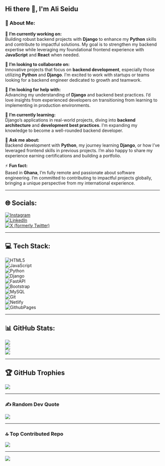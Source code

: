 ## Hi there 👋, I'm Ali Seidu  
### 💫 About Me:  
🚀 **I’m currently working on:**  
Building robust backend projects with **Django** to enhance my **Python** skills and contribute to impactful solutions. My goal is to strengthen my backend expertise while leveraging my foundational frontend experience with **JavaScript** and **React** when needed.  

🤝 **I’m looking to collaborate on:**  
Innovative projects that focus on **backend development**, especially those utilizing **Python** and **Django**. I'm excited to work with startups or teams looking for a backend engineer dedicated to growth and teamwork.  

👐 **I’m looking for help with:**  
Advancing my understanding of **Django** and backend best practices. I’d love insights from experienced developers on transitioning from learning to implementing in production environments.  

🌱 **I’m currently learning:**  
Django’s applications in real-world projects, diving into **backend architecture** and **development best practices**. I’m expanding my knowledge to become a well-rounded backend developer.  

💬 **Ask me about:**  
Backend development with **Python**, my journey learning **Django**, or how I’ve leveraged frontend skills in previous projects. I’m also happy to share my experience earning certifications and building a portfolio.  

⚡ **Fun fact:**  
Based in **Ghana**, I’m fully remote and passionate about software engineering. I’m committed to contributing to impactful projects globally, bringing a unique perspective from my international experience.  

---

## 🌐 Socials:  
[![Instagram](https://img.shields.io/badge/Instagram-%23E4405F.svg?logo=Instagram&logoColor=white)](https://instagram.com/aliseidu_1)  
[![LinkedIn](https://img.shields.io/badge/LinkedIn-%230077B5.svg?logo=linkedin&logoColor=white)](https://linkedin.com/in/aliseidu8855)  
[![X (formerly Twitter)](https://img.shields.io/badge/X-black.svg?logo=X&logoColor=white)](https://x.com/aliseidu_1)  

---

## 💻 Tech Stack:  
![HTML5](https://img.shields.io/badge/html5-%23E34F26.svg?style=for-the-badge&logo=html5&logoColor=white)  
![JavaScript](https://img.shields.io/badge/javascript-%23323330.svg?style=for-the-badge&logo=javascript&logoColor=%23F7DF1E)  
![Python](https://img.shields.io/badge/python-3670A0?style=for-the-badge&logo=python&logoColor=ffdd54)  
![Django](https://img.shields.io/badge/django-%23092E20.svg?style=for-the-badge&logo=django&logoColor=white)  
![FastAPI](https://img.shields.io/badge/FastAPI-005571?style=for-the-badge&logo=fastapi)  
![Bootstrap](https://img.shields.io/badge/bootstrap-%238511FA.svg?style=for-the-badge&logo=bootstrap&logoColor=white)  
![MySQL](https://img.shields.io/badge/mysql-4479A1.svg?style=for-the-badge&logo=mysql&logoColor=white)  
![Git](https://img.shields.io/badge/git-%23F05033.svg?style=for-the-badge&logo=git&logoColor=white)  
![Netlify](https://img.shields.io/badge/netlify-%23000000.svg?style=for-the-badge&logo=netlify&logoColor=#00C7B7)  
![GithubPages](https://img.shields.io/badge/github%20pages-121013?style=for-the-badge&logo=github&logoColor=white)  

---

## 📊 GitHub Stats:  
![](https://github-readme-stats.vercel.app/api?username=aliseidu8855&theme=dark&hide_border=false&include_all_commits=true&count_private=true)  
![](https://github-readme-streak-stats.herokuapp.com/?user=aliseidu8855&theme=dark&hide_border=false)  
![](https://github-readme-stats.vercel.app/api/top-langs/?username=aliseidu8855&theme=dark&hide_border=false&include_all_commits=true&count_private=true&layout=compact)  

---

## 🏆 GitHub Trophies  
![](https://github-profile-trophy.vercel.app/?username=aliseidu8855&theme=radical&no-frame=false&no-bg=false&margin-w=4)  

---

### ✍️ Random Dev Quote  
![](https://quotes-github-readme.vercel.app/api?type=horizontal&theme=radical)  

---

### 🔝 Top Contributed Repo  
![](https://github-contributor-stats.vercel.app/api?username=aliseidu8855&limit=5&theme=dark&combine_all_yearly_contributions=true)  

---

[![](https://visitcount.itsvg.in/api?id=aliseidu8855&icon=0&color=0)](https://visitcount.itsvg.in)  

<!-- Proudly created with GPRM ( https://gprm.itsvg.in ) -->  
